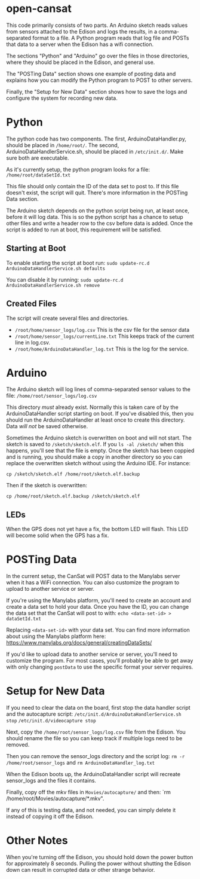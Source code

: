 open-cansat
===========

This code primarily consists of two parts. An Arduino sketch reads values from
sensors attached to the Edison and logs the results, in a comma-separated
format to a file. A Python program reads that log file and POSTs that data
to a server when the Edison has a wifi connection.

The sections "Python" and "Arduino" go over the files in those directories,
where they should be placed in the Edison, and general use.

The "POSTing Data" section shows one example of posting data and explains how
you can modify the Python program to POST to other servers.

Finally, the "Setup for New Data" section shows how to save the logs and
configure the system for recording new data.

# Python #

The python code has two components. The first, ArduinoDataHandler.py, should be
placed in `/home/root/`. The second, ArduinoDataHandlerService.sh, should be
placed in `/etc/init.d/`. Make sure both are executable.

As it's currently setup, the python program looks for a file:
`/home/root/dataSetId.txt`

This file should only contain the ID of the data set to post to. If this file
doesn't exist, the script will quit. There's more information in the POSTing
Data section.

The Arduino sketch depends on the python script being run, at least once, before
it will log data. This is so the python script has a chance to setup other files
and write a header row to the csv before data is added. Once the script is added
to run at boot, this requirement will be satisfied.

## Starting at Boot ##

To enable starting the script at boot run:
`sudo update-rc.d ArduinoDataHandlerService.sh defaults`

You can disable it by running:
`sudo update-rc.d ArduinoDataHandlerService.sh remove`

## Created Files ##

The script will create several files and directories.

* `/root/home/sensor_logs/log.csv` This is the csv file for the sensor data
* `/root/home/sensor_logs/currentLine.txt` This keeps track of the current line
  in log.csv.
* `/root/home/ArduinoDataHandler_log.txt` This is the log for the service.

# Arduino #

The Arduino sketch will log lines of comma-separated sensor values to the file:
`/home/root/sensor_logs/log.csv`

This directory _must_ already exist. Normally this is taken care of by the
ArduinoDataHandler script starting on boot. If you've disabled this, then you
should run the ArduinoDataHandler at least once to create this directory. Data
_will not_ be saved otherwise.

Sometimes the Arduino sketch is overwritten on boot and will not start. The
sketch is saved to `/sketch/sketch.elf`. If you `ls -al /sketch/` when this
happens, you'll see that the file is empty. Once the sketch has been coppied and
is running, you should make a copy in another directory so you can replace the
overwritten sketch without using the Arduino IDE. For instance:

`cp /sketch/sketch.elf /home/root/sketch.elf.backup`

Then if the sketch is overwritten:

`cp /home/root/sketch.elf.backup /sketch/sketch.elf`

## LEDs ##

When the GPS does not yet have a fix, the bottom LED will flash. This LED will
become solid when the GPS has a fix.

# POSTing Data #

In the current setup, the CanSat will POST data to the Manylabs server when it
has a WiFi connection. You can also customize the program to upload to another
service or server.

If you're using the Manylabs platform, you'll need to create an account and
create a data set to hold your data. Once you have the ID, you can change the
data set that the CanSat will post to with:
`echo <data-set-id> > dataSetId.txt`

Replacing `<data-set-id>` with your data set. You can find more information
about using the Manylabs platform here:
https://www.manylabs.org/docs/general/creatingDataSets/

If you'd like to upload data to another service or server, you'll need to
customize the program. For most cases, you'll probably be able to get away with
only changing `postData` to use the specific format your server requires.

# Setup for New Data #

If you need to clear the data on the board, first stop the data handler script
and the autocapture script:
`/etc/init.d/ArduinoDataHandlerService.sh stop`
`/etc/init.d/videocapture stop`

Next, copy the `/home/root/sensor_logs/log.csv` file from the Edison. You should
rename the file so you can keep track if multiple logs need to be removed.

Then you can remove the sensor_logs directory and the script log:
`rm -r /home/root/sensor_logs` and `rm ArduinoDataHandler_log.txt`

When the Edison boots up, the ArduinoDataHandler script will recreate
sensor_logs and the files it contains.

Finally, copy off the mkv files in `Movies/autocapture/` and then:
`rm /home/root/Movies/autocapture/*.mkv".

If any of this is testing data, and not needed, you can simply delete it instead
of copying it off the Edison.

# Other Notes #

When you're turning off the Edison, you should hold down the power button for
approximately 8 seconds. Pulling the power without shutting the Edison down can
result in corrupted data or other strange behavior.
